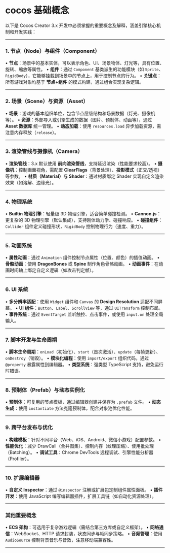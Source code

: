 # cocos 基础概念

以下是 Cocos Creator 3.x 开发中必须掌握的重要概念及解释，涵盖引擎核心机制和开发实践：

---

### 1. **节点（Node）与组件（Component）**
• **节点**：场景中的基本实体，可以表示角色、UI、场景物体、灯光等，具有位置、旋转、缩放等属性。
• **组件**：通过 `Component` 基类派生的功能模块（如 `Sprite`、`RigidBody`），它能够挂载到场景中的节点上，用于控制节点的行为。
• **关键点**：所有游戏对象均基于 **节点+组件** 的模式构建，通过组合实现复杂逻辑。

---

### 2. **场景（Scene）与资源（Asset）**
• **场景**：游戏的基本组织单位，包含节点层级结构和场景数据（灯光、摄像机等）。
• **资源**：外部导入或引擎生成的数据（图片、预制体、动画等），通过 **Asset 数据库** 统一管理。
• **动态加载**：使用 `resources.load` 异步加载资源，需注意内存释放（`release`）。

---

### 3. **渲染管线与摄像机（Camera）**
• **渲染管线**：3.x 默认使用 **前向渲染管线**，支持延迟渲染（性能要求较高）。
• **摄像机**：控制画面视角，需配置 **ClearFlags**（背景处理）、**投影模式**（正交/透视）等参数。
• **材质（Material）与 Shader**：通过材质绑定 Shader 实现自定义渲染效果（如溶解、边缘光）。

---

### 4. **物理系统**
• **Builtin 物理引擎**：轻量级 3D 物理引擎，适合简单碰撞检测。
• **Cannon.js**：更复杂的 3D 物理引擎（默认集成），支持刚体动力学、碰撞响应。
• **碰撞组件**：`Collider` 组件定义碰撞形状，`RigidBody` 控制物理行为（速度、重力）。

---

### 5. **动画系统**
• **属性动画**：通过 `Animation` 组件控制节点属性（位置、颜色）的插值动画。
• **骨骼动画**：使用 **DragonBones** 或 **Spine** 制作角色骨骼动画。
• **动画事件**：在动画时间轴上绑定自定义逻辑（如攻击判定帧）。

---

### 6. **UI 系统**
• **多分辨率适配**：使用 `Widget` 组件和 `Canvas` 的 **Design Resolution** 适配不同屏幕。
• **UI 组件**：`Button`、`Label`、`ScrollView` 等，通过 `UITransform` 控制布局。
• **事件系统**：通过 `EventTarget` 监听触控、点击事件，或使用 `input.on` 处理全局输入。

---

### 7. **脚本开发与生命周期**
• **脚本生命周期**：`onLoad`（初始化）、`start`（首次激活）、`update`（每帧更新）、`onDestroy`（销毁）。
• **模块化编程**：使用 `import/export` 组织代码，通过 `@property` 暴露属性到编辑器。
• **类型系统**：强类型 TypeScript 支持，避免运行时错误。

---

### 8. **预制体（Prefab）与动态实例化**
• **预制体**：可复用的节点模板，通过编辑器创建并保存为 `.prefab` 文件。
• **动态生成**：使用 `instantiate` 方法克隆预制体，配合对象池优化性能。

---

### 9. **跨平台发布与优化**
• **构建模板**：针对不同平台（Web、iOS、Android、微信小游戏）配置参数。
• **性能优化**：减少 DrawCall（合并图集）、控制内存（纹理压缩）、使用批处理（Batching）。
• **调试工具**：Chrome DevTools 远程调试、引擎性能分析器（Profiler）。

---

### 10. **扩展编辑器**
• **自定义 Inspector**：通过 `@inspector` 注解或扩展包定制组件属性面板。
• **插件开发**：使用 JavaScript 编写编辑器插件，扩展工具链（如自动化资源处理）。

---

### 其他重要概念
• **ECS 架构**：可选用于复杂游戏逻辑（需结合第三方库或自定义框架）。
• **网络通信**：WebSocket、HTTP 请求封装，状态同步与帧同步策略。
• **音频管理**：使用 `AudioSource` 控制背景音乐与音效，注意移动端兼容性。

---

